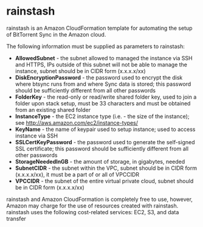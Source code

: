 rainstash
=======

rainstash is an Amazon CloudFormation template for automating the setup of BitTorrent Sync in the Amazon cloud.

The following information must be supplied as parameters to rainstash:
* **AllowedSubnet** - the subnet allowed to managed the instance via SSH and HTTPS, IPs outside of this subnet will not be able to manage the instance, subnet should be in CIDR form (x.x.x.x/xx)
* **DiskEncryptionPassword** - the password used to encrypt the disk where btsync runs from and where Sync data is stored; this password should be sufficiently different from all other passwords
* **FolderKey** - the read-only or read/write shared folder key, used to join a folder upon stack setup, must be 33 characters and must be obtained from an existing shared folder
* **InstanceType** - the EC2 instance type (i.e. - the size of the instance); see http://aws.amazon.com/ec2/instance-types/
* **KeyName** - the name of keypair used to setup instance; used to access instance via SSH
* **SSLCertKeyPassword** - the password used to generate the self-signed SSL certificate; this password should be sufficiently different from all other passwords
* **StorageNeededInGB** - the amount of storage, in gigabytes, needed
* **SubnetCIDR** - the subnet within the VPC, subnet should be in CIDR form (x.x.x.x/xx), it must be a part of or all of VPCCIDR
* **VPCCIDR** - the subnet of the entire virtual private cloud, subnet should be in CIDR form (x.x.x.x/xx)

rainstash and Amazon CloudFormation is completely free to use, however, Amazon may charge for the use of resources created with rainstash. rainstash uses the following cost-related services: EC2, S3, and data transfer
